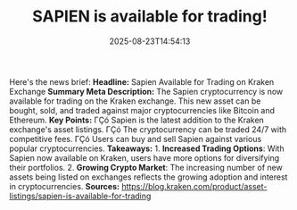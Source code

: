 ﻿---
title: "SAPIEN is available for trading!"
date: "2025-08-23T14:54:13"
category: "Markets"
summary: ""
slug: "sapien is available for trading"
source_urls:
  - "https://blog.kraken.com/product/asset-listings/sapien-is-available-for-trading"
seo:
  title: "SAPIEN is available for trading! | Hash n Hedge"
  description: ""
  keywords: ["news", "markets", "brief"]
---
Here's the news brief:  **Headline:** Sapien Available for Trading on Kraken Exchange  **Summary Meta Description:** The Sapien cryptocurrency is now available for trading on the Kraken exchange. This new asset can be bought, sold, and traded against major cryptocurrencies like Bitcoin and Ethereum.  **Key Points:**  ΓÇó Sapien is the latest addition to the Kraken exchange's asset listings. ΓÇó The cryptocurrency can be traded 24/7 with competitive fees. ΓÇó Users can buy and sell Sapien against various popular cryptocurrencies.  **Takeaways:**  1. **Increased Trading Options**: With Sapien now available on Kraken, users have more options for diversifying their portfolios. 2. **Growing Crypto Market**: The increasing number of new assets being listed on exchanges reflects the growing adoption and interest in cryptocurrencies.  **Sources:** https://blog.kraken.com/product/asset-listings/sapien-is-available-for-trading 
